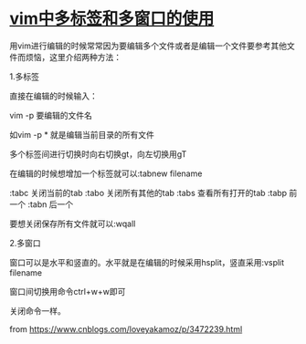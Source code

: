 # [vim中多标签和多窗口的使用](https://www.cnblogs.com/loveyakamoz/p/3472239.html)

用vim进行编辑的时候常常因为要编辑多个文件或者是编辑一个文件要参考其他文件而烦恼，这里介绍两种方法：

1.多标签

直接在编辑的时候输入：

vim -p 要编辑的文件名

如vim -p * 就是编辑当前目录的所有文件

多个标签间进行切换时向右切换gt，向左切换用gT

在编辑的时候想增加一个标签就可以:tabnew filename

:tabc    关闭当前的tab
:tabo    关闭所有其他的tab
:tabs    查看所有打开的tab
:tabp   前一个
:tabn   后一个

 

要想关闭保存所有文件就可以:wqall

 

2.多窗口

窗口可以是水平和竖直的。水平就是在编辑的时候采用hsplit，竖直采用:vsplit filename

窗口间切换用命令ctrl+w+w即可

关闭命令一样。



from  https://www.cnblogs.com/loveyakamoz/p/3472239.html